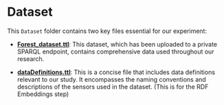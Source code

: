 # Dataset

This `Dataset` folder contains two key files essential for our experiment:

- [**Forest_dataset.ttl**](./Forest_dataset.ttl): This dataset, which has been uploaded to a private SPARQL endpoint, contains comprehensive data used throughout our research.

- [**dataDefinitions.ttl**](./dataDefinitions.ttl): This is a concise file that includes data definitions relevant to our study. It encompasses the naming conventions and descriptions of the sensors used in the dataset. (This is for the RDF Embeddings step)
